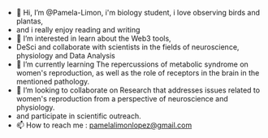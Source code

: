 - 👋 Hi, I’m @Pamela-Limon, i'm biology student, i love observing birds and plantas,
-  and i really enjoy reading and writing
- 👀 I’m interested in learn about the Web3 tools,
-  DeSci and collaborate with scientists in the fields of neuroscience, physiology and Data Analysis
- 🌱 I’m currently learning The repercussions of metabolic syndrome on women's reproduction, as well as the role of receptors in the brain in the mentioned pathology.
- 💞️ I’m looking to collaborate on Research that addresses issues related to women's reproduction from a perspective of neuroscience and physiology.
- and participate in scientific outreach.
- 📫 How to reach me : pamelalimonlopez@gmail.com

<!---
Pamela-Limon/Pamela-Limon is a ✨ special ✨ repository because its `README.md` (this file) appears on your GitHub profile.
You can click the Preview link to take a look at your changes.
--->

